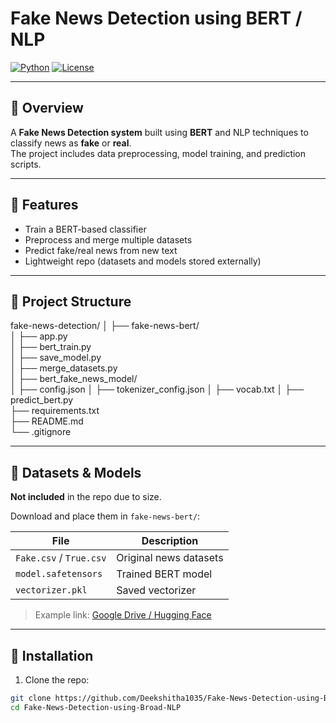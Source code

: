 # Fake News Detection using BERT / NLP

[![Python](https://img.shields.io/badge/Python-3.8%2B-blue)](https://www.python.org/)
[![License](https://img.shields.io/badge/License-MIT-green)](https://opensource.org/licenses/MIT)

---

## 🔹 Overview
A **Fake News Detection system** built using **BERT** and NLP techniques to classify news as **fake** or **real**.  
The project includes data preprocessing, model training, and prediction scripts.

---

## 🔹 Features
- Train a BERT-based classifier
- Preprocess and merge multiple datasets
- Predict fake/real news from new text
- Lightweight repo (datasets and models stored externally)

---

## 🔹 Project Structure

fake-news-detection/
│
├── fake-news-bert/             
│   ├── app.py                  
│   ├── bert_train.py           
│   ├── save_model.py           
│   ├── merge_datasets.py       
│   ├── bert_fake_news_model/   
│       ├── config.json
│       ├── tokenizer_config.json
│       ├── vocab.txt
│
├── predict_bert.py             
├── requirements.txt            
├── README.md                   
└── .gitignore                  


---

## 🔹 Datasets & Models
**Not included** in the repo due to size.  

Download and place them in `fake-news-bert/`:

| File | Description |
|------|------------|
| `Fake.csv` / `True.csv` | Original news datasets |
| `model.safetensors` | Trained BERT model |
| `vectorizer.pkl` | Saved vectorizer |

> Example link: [Google Drive / Hugging Face](#)

---

## 🔹 Installation

1. Clone the repo:
```bash
git clone https://github.com/Deekshitha1035/Fake-News-Detection-using-Broad-NLP.git
cd Fake-News-Detection-using-Broad-NLP
